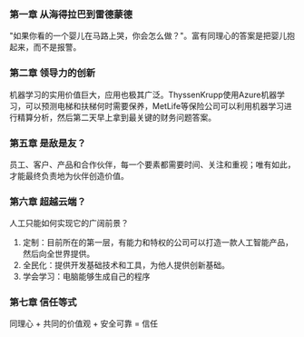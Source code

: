 ### 第一章 从海得拉巴到雷德蒙德
  "如果你看的一个婴儿在马路上哭，你会怎么做？"。富有同理心的答案是把婴儿抱起来，而不是报警。

### 第二章 领导力的创新
  机器学习的实用价值巨大，应用也极其广泛。ThyssenKrupp使用Azure机器学习，可以预测电梯和扶梯何时需要保养，MetLife等保险公司可以利用机器学习进行精算分析，然后第二天早上拿到最关键的财务问题答案。

### 第五章 是敌是友？
  员工、客户、产品和合作伙伴，每一个要素都需要时间、关注和重视；唯有如此，才能最终负责地为伙伴创造价值。

### 第六章 超越云端？
  人工只能如何实现它的广阔前景？
  1. 定制：目前所在的第一层，有能力和特权的公司可以打造一款人工智能产品，然后向全世界提供。
  2. 全民化：提供开发基础技术和工具，为他人提供创新基础。
  3. 学会学习：电脑能够生成自己的程序

### 第七章 信任等式
  同理心 + 共同的价值观 + 安全可靠 = 信任